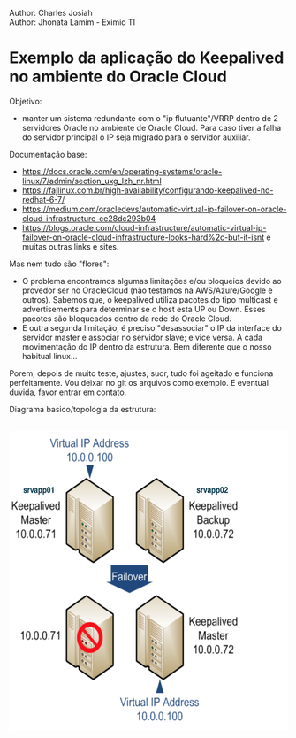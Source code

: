 Author: Charles Josiah<br>
Author: Jhonata Lamim - Eximio TI

# Exemplo da aplicação do Keepalived no ambiente do Oracle Cloud

Objetivo: 
 - manter um sistema redundante com o "ip flutuante"/VRRP dentro de 2 servidores Oracle no ambiente de Oracle Cloud. 
 Para caso tiver a falha do servidor principal o IP seja migrado para o servidor auxiliar.

Documentação base: 
 - https://docs.oracle.com/en/operating-systems/oracle-linux/7/admin/section_uxg_lzh_nr.html
 - https://fajlinux.com.br/high-availability/configurando-keepalived-no-redhat-6-7/<br>
 - https://medium.com/oracledevs/automatic-virtual-ip-failover-on-oracle-cloud-infrastructure-ce28dc293b04
 - https://blogs.oracle.com/cloud-infrastructure/automatic-virtual-ip-failover-on-oracle-cloud-infrastructure-looks-hard%2c-but-it-isnt
e muitas outras links e sites.

Mas nem tudo são "flores": 
 - O problema encontramos algumas limitações e/ou bloqueios devido ao provedor ser no OracleCloud (não testamos na AWS/Azure/Google e outros). Sabemos que, o keepalived utiliza pacotes do tipo multicast e advertisements para determinar se o host esta UP ou Down. Esses pacotes são bloqueados dentro da rede do Oracle Cloud.
 - E outra segunda limitação, é preciso "desassociar" o IP da interface do servidor master e associar no servidor slave; e vice versa. A cada movimentação do IP dentro da estrutura. Bem diferente que o nosso habitual linux...

Porem, depois de muito teste, ajustes, suor, tudo foi ageitado e funciona perfeitamente. Vou deixar no git os arquivos como exemplo. E eventual duvida, favor entrar em contato.

Diagrama basico/topologia da estrutura: 


<p align="center">
<br>
<img  height="542" width="542" src="https://raw.githubusercontent.com/charles-josiah/confz/master/OracleCloud/Keepalived/topologia-oracle-cloud-keepalived.png">
</p>
